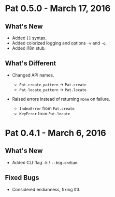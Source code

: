 # Pat 0.5.0 - March 17, 2016

## What's New

- Added `[]` syntax.
- Added colorized logging and options `-v` and `-q`.
- Added i18n stub.

## What's Different

- Changed API names.

  - `Pat.create_pattern` -> `Pat.create`
  - `Pat.locate_pattern` -> `Pat.locate`

- Raised errors instead of returning `None` on failure.

  - `IndexError` from `Pat.create`
  - `KeyError` from `Pat.locate`


# Pat 0.4.1 - March 6, 2016

## What's New

- Added CLI flag `-b` / `--big-endian`.

## Fixed Bugs

- Considered endianness, fixing #3.
